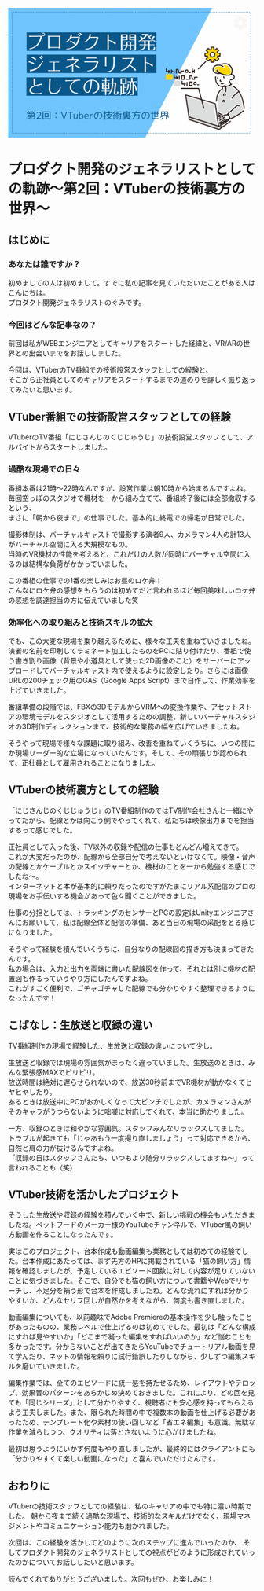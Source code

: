 ![CoverImage](images/20250623_product_development_generalist_part2/product_development_generalist_2.png)

# プロダクト開発のジェネラリストとしての軌跡〜第2回：VTuberの技術裏方の世界〜

## はじめに

### あなたは誰ですか？

初めましての人は初めまして。すでに私の記事を見ていただいたことがある人はこんにちは。  
プロダクト開発ジェネラリストのぐみです。

### 今回はどんな記事なの？

前回は私がWEBエンジニアとしてキャリアをスタートした経緯と、VR/ARの世界との出会いまでをお話ししました。

今回は、VTuberのTV番組での技術設営スタッフとしての経験と、  
そこから正社員としてのキャリアをスタートするまでの道のりを詳しく振り返ってみたいと思います。

## VTuber番組での技術設営スタッフとしての経験

VTuberのTV番組「にじさんじのくじじゅうじ」の技術設営スタッフとして、アルバイトからスタートしました。

### 過酷な現場での日々

番組本番は21時〜22時なんですが、設営作業は朝10時から始まるんですよね。  
毎回空っぽのスタジオで機材を一から組み立てて、番組終了後には全部撤収するという、  
まさに「朝から夜まで」の仕事でした。基本的に終電での帰宅が日常でした。

撮影体制は、バーチャルキャストで撮影する演者9人、カメラマン4人の計13人がバーチャル空間に入る大規模なもの。  
当時のVR機材の性能を考えると、これだけの人数が同時にバーチャル空間に入るのは結構な負荷がかかっていました。  

この番組の仕事での1番の楽しみはお昼のロケ弁！  
こんなにロケ弁の感想をもらうのは初めてだと言われるほど毎回美味しいロケ弁の感想を調達担当の方に伝えていました笑

### 効率化への取り組みと技術スキルの拡大

でも、この大変な現場を乗り越えるために、様々な工夫を重ねていきましたね。  
演者の名前を印刷してラミネート加工したものをPCに貼り付けたり、番組で使う書き割り画像（背景や小道具として使った2D画像のこと）をサーバーにアップロードしてバーチャルキャスト内で使えるように設定したり。さらには画像URLの200チェック用のGAS（Google Apps Script）まで自作して、作業効率を上げていきました。

番組準備の段階では、FBXの3DモデルからVRMへの変換作業や、アセットストアの環境モデルをスタジオとして活用するための調整、新しいバーチャルスタジオの3D制作ディレクションまで、技術的な業務の幅を広げていきましたね。

そうやって現場で様々な課題に取り組み、改善を重ねていくうちに、いつの間にか現場リーダー的な立場になっていたんです。そして、その頑張りが認められて、正社員として雇用されることになりました。

## VTuberの技術裏方としての経験

「にじさんじのくじじゅうじ」のTV番組制作のではTV制作会社さんと一緒にやってたから、配線とかは向こう側でやってくれて、私たちは映像出力までを担当するって感じでした。

正社員として入った後、TV以外の収録や配信の仕事もどんどん増えてきて。  
これが大変だったのが、配線から全部自分で考えないといけなくて。映像・音声の配線とかケーブルとかスイッチャーとか、機材のことを一から勉強する感じでしたね〜。  
インターネットと本が基本的に頼りだったのですがたまにリアル系配信のプロの現場をお手伝いする機会があって色々聞くことができました。

仕事の分担としては、トラッキングのセンサーとPCの設定はUnityエンジニアさんにお願いして、私は配線全体と配信の準備、あと当日の現場の采配をとる感じになりました。

そうやって経験を積んでいくうちに、自分なりの配線図の描き方も決まってきたんです。  
私の場合は、入力と出力を両端に書いた配線図を作って、それとは別に機材の配置図も作るっていうやり方にしたんですよね。  
これがすごく便利で、ゴチャゴチャした配線でも分かりやすく整理できるようになったんです！

## こばなし：生放送と収録の違い

TV番組制作の現場で経験した、生放送と収録の違いについて少し。

生放送と収録では現場の雰囲気がまったく違っていました。生放送のときは、みんな緊張感MAXでピリピリ。  
放送時間は絶対に遅らせられないので、放送30秒前までVR機材が動かなくてヒヤヒヤしたり。  
あるときは放送中にPCがおかしくなって大ピンチでしたが、カメラマンさんがそのキャラがうつらないように咄嗟に対応してくれて、本当に助かりました。

一方、収録のときは和やかな雰囲気。スタッフみんなリラックスしてました。  
トラブルが起きても「じゃあもう一度撮り直しましょう」って対応できるから、自然と肩の力が抜けるんですよね。  
「収録の日はスタッフさんたち、いつもより随分リラックスしてますね〜」って言われることも（笑）

## VTuber技術を活かしたプロジェクト

そうした生放送や収録の経験を積んでいく中で、新しい挑戦の機会もいただきましたね。ペットフードのメーカー様のYouTubeチャンネルで、VTuber風の飼い方動画を作ることになったんです。

実はこのプロジェクト、台本作成も動画編集も業務としては初めての経験でした。台本作成にあたっては、まず先方のHPに掲載されている「猫の飼い方」情報を確認しましたが、予定しているエピソード回数に対して内容が足りていないことに気づきました。そこで、自分でも猫の飼い方について書籍やWebでリサーチし、不足分を補う形で台本を作成しましたね。どんな流れにすれば分かりやすいか、どんなセリフ回しが自然かを考えながら、何度も書き直しました。

動画編集についても、以前趣味でAdobe Premiereの基本操作を少し触ったことがあったものの、業務レベルで仕上げるのは初めてでした。最初は「どんな構成にすれば見やすいか」「どこまで凝った編集をすればいいのか」など悩むことも多かったです。分からないことが出てきたらYouTubeでチュートリアル動画を見て学んだり、ネットの情報を頼りに試行錯誤したりしながら、少しずつ編集スキルを磨いていきました。

編集作業では、全てのエピソードに統一感を持たせるため、レイアウトやテロップ、効果音のパターンをあらかじめ決めておきました。これにより、どの回を見ても「同じシリーズ」として分かりやすく、視聴者にも安心感を持ってもらえるよう工夫しました。また、限られた時間の中で複数本の動画を仕上げる必要があったため、テンプレート化や素材の使い回しなど「省エネ編集」も意識。無駄な作業を減らしつつ、クオリティは落とさないように心がけましたね。

最初は思うようにいかず何度もやり直しましたが、最終的にはクライアントにも「分かりやすくて楽しい動画になった」と喜んでいただけたんです。

## おわりに

VTuberの技術スタッフとしての経験は、私のキャリアの中でも特に濃い時期でした。
朝から夜まで続く過酷な現場で、技術的なスキルだけでなく、現場マネジメントやコミュニケーション能力も磨かれました。

次回は、この経験を活かしてどのように次のステップに進んでいったのか、
そしてプロダクト開発のジェネラリストとしての視点がどのように形成されていったのかについてお話ししたいと思います。

読んでくれてありがとうございました。次回もぜひ、お楽しみに！
